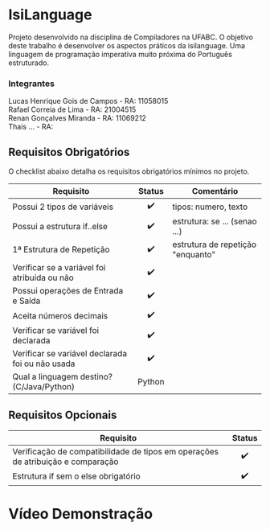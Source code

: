# IsiLanguage

Projeto desenvolvido na disciplina de Compiladores na UFABC.
O objetivo deste trabalho é desenvolver os aspectos práticos da isilanguage. Uma linguagem de programação imperativa muito próxima do Português estruturado. 

### Integrantes

Lucas Henrique Gois de Campos - RA: 11058015  
Rafael Correia de Lima        - RA: 21004515  
Renan Gonçalves Miranda       - RA: 11069212  
Thais ...                     - RA: 


## Requisitos Obrigatórios
O checklist abaixo detalha os requisitos obrigatórios mínimos no projeto.

| Requisito                                             | Status                    | Comentário |
| -------------                                         |:--------------:           |  ---  |
| Possui 2 tipos de variáveis                           | :heavy_check_mark: | tipos: numero, texto                 |
| Possui a estrutura if..else                           | :heavy_check_mark:  | estrutura: se ... (senao ...)                        |
| 1ª Estrutura de Repetição                             | :heavy_check_mark:  | estrutura de repetição "enquanto"                        | 
| Verificar se a variável foi atribuída ou não          | :heavy_check_mark:  |                       |
| Possui operações de Entrada e Saída                   | :heavy_check_mark:  |                        |      
| Aceita números decimais                               | :heavy_check_mark:  |                      |
| Verificar se variável foi declarada                   | :heavy_check_mark:  |                       |
| Verificar se variável declarada foi ou não usada      | :heavy_check_mark:  |                       |     
| Qual a linguagem destino? (C/Java/Python)             | Python |                        |

## Requisitos Opcionais

| Requisito                                                                         | Status                    | 
| -------------                                                                     |:--------------:           |
| Verificação de compatibilidade de tipos em operações de atribuição e comparação   |  :heavy_check_mark:              |
| Estrutura if sem o else obrigatório                                               |  :heavy_check_mark:              |

# Vídeo Demonstração

